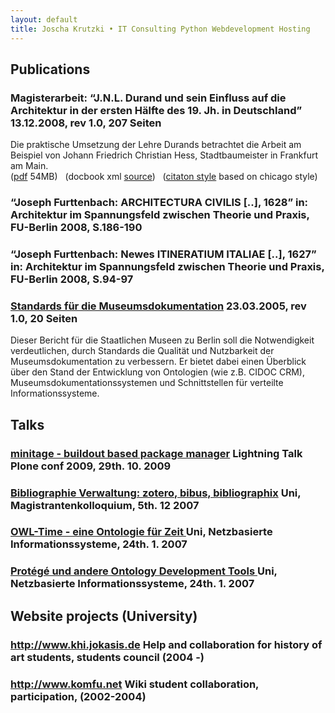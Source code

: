 ```yaml
---
layout: default
title: Joscha Krutzki • IT Consulting Python Webdevelopment Hosting
--- 
```


## Publications

<h3 class="title1 last">
Magisterarbeit: “J.N.L. Durand
und sein Einfluss auf die
Architektur in der ersten Hälfte
des 19. Jh. in Deutschland” 
     <span class="item_meta quiet last">
              13.12.2008, rev 1.0, 207 Seiten
     </span> 
</h3><p>Die praktische Umsetzung der Lehre Durands betrachtet die Arbeit am Beispiel von Johann Friedrich Christian Hess, Stadtbaumeister in Frankfurt am Main.<br />
(<a href="docs/Magisterarbeit.pdf">pdf</a> 54MB) &nbsp; (docbook xml <a type="application/docbook+xml" href="docs/Magisterarbeit.xml">source</a>) &nbsp; (<a href="docs/chicago-author-date_de.csl">citaton style</a> based on chicago style)
</p>
 


<h3 class="title1 last">
“Joseph Furttenbach: ARCHITECTURA CIVILIS [..], 1628”
     <span class="item_meta quiet last">
   in: Architektur im Spannungsfeld zwischen Theorie und Praxis, FU-Berlin 2008, S.186-190
     </span> 
</h3>     


<h3 class="title1 last">
“Joseph Furttenbach: Newes ITINERATIUM ITALIAE [..], 1627” 
     <span class="item_meta quiet last">
in: Architektur im Spannungsfeld zwischen Theorie und Praxis, FU-Berlin 2008, S.94-97
     </span> 
</h3>    


<h3 class="title1 last">
 <a href="http://www.khi.jokasis.de/infos/Standards_fuer_die_Museumsdokumentation.pdf/view">Standards für die Museumsdokumentation</a>
     <span class="item_meta quiet last">
        23.03.2005, rev 1.0, 20 Seiten
     </span> 
</h3> 
   Dieser Bericht für die Staatlichen Museen zu Berlin soll die Notwendigkeit verdeutlichen, durch Standards die Qualität und Nutzbarkeit der Museumsdokumentation zu verbessern.
   Er bietet dabei einen Überblick über den Stand der Entwicklung von Ontologien (wie z.B. CIDOC CRM), Museumsdokumentationssystemen und Schnittstellen für verteilte Informationssysteme.
   



## Talks 

<h3 class="title1 last">
<a href="talks/minitage/minitage.html">minitage - buildout based package manager</a>
     <span class="item_meta quiet last">
        Lightning Talk Plone conf 2009, 29th. 10. 2009
     </span> 
</h3>  

<h3 class="title1 last">
<a href="talks/referatBibliographyTools/BibliographyTools.html">Bibliographie Verwaltung: zotero, bibus, bibliographix</a>
     <span class="item_meta quiet last">
        Uni, Magistrantenkolloquium, 5th. 12 2007
     </span> 
</h3> 

<h3 class="title1 last">
<a href="talks/owl-time/owl-time.html"> OWL-Time - eine Ontologie für Zeit </a>
     <span class="item_meta quiet last">
        Uni, Netzbasierte Informationssysteme, 24th. 1. 2007
     </span> 
</h3>  

<h3 class="title1 last">
<a href="talks/owl-editor/protege.html">Protégé und andere Ontology Development Tools </a>
     <span class="item_meta quiet last">
        Uni, Netzbasierte Informationssysteme, 24th. 1. 2007
     </span> 
</h3>   

## Website projects (University)

<h3 class="title1 last">
<a href="http://www.khi.jokasis.de">http://www.khi.jokasis.de</a>
     <span class="item_meta quiet last">
        Help and collaboration for history of art students, students council (2004 -)
     </span> 
</h3>    

<h3 class="title1 last">
    <a href="http://www.komfu.net">http://www.komfu.net</a>
     <span class="item_meta quiet last">
        Wiki student collaboration, participation, (2002-2004) 
     </span> 
</h3>      



